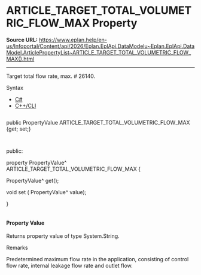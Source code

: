 # ARTICLE_TARGET_TOTAL_VOLUMETRIC_FLOW_MAX Property

**Source URL:** https://www.eplan.help/en-us/Infoportal/Content/api/2026/Eplan.EplApi.DataModelu~Eplan.EplApi.DataModel.ArticlePropertyList~ARTICLE_TARGET_TOTAL_VOLUMETRIC_FLOW_MAX().html

---

Target total flow rate, max. # 26140.

Syntax

- [C#](#i-syntax-CS)
- [C++/CLI](#i-syntax-CPP2005)

```
```
public PropertyValue ARTICLE_TARGET_TOTAL_VOLUMETRIC_FLOW_MAX {get; set;}
```
```

```
```
public:

property PropertyValue^ ARTICLE_TARGET_TOTAL_VOLUMETRIC_FLOW_MAX {

   PropertyValue^ get();

   void set (    PropertyValue^ value);

}
```
```

#### Property Value

Returns property value of type System.String.

Remarks

Predetermined maximum flow rate in the application, consisting of control flow rate, internal leakage flow rate and outlet flow.
